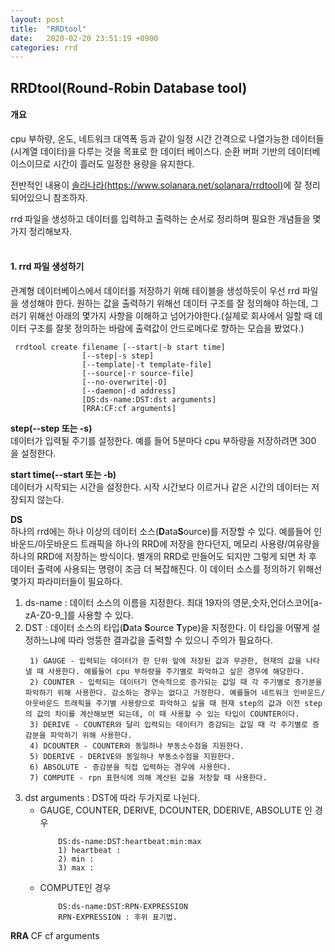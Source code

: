 ```yaml
---
layout: post
title:  "RRDtool"
date:   2020-02-20 23:51:19 +0900
categories: rrd
---
```

## RRDtool(Round-Robin Database tool)

#### 개요
cpu 부하량, 온도, 네트워크 대역폭 등과 같이 일정 시간 간격으로 나열가능한 데이터들(시계열 데이터)을 다루는 것을 목표로 한 데이터 베이스다. 순환 버퍼 기반의 데이터베이스이므로 시간이 흘러도 일정한 용량을 유지한다.

전반적인 내용이 [솔라나라(https://www.solanara.net/solanara/rrdtool)](https://www.solanara.net/solanara/rrdtool)에 잘 정리 되어있으니 참조하자.

rrd 파일을 생성하고 데이터를 입력하고 출력하는 순서로 정리하며 필요한 개념들을 몇가지 정리해보자.
<br/>
<br/>
#### 1. rrd 파일 생성하기

관계형 데이터베이스에서 데이터를 저장하기 위해 테이블을 생성하듯이 우선 rrd 파일을 생성해야 한다.
원하는 값을 출력하기 위해선 데이터 구조를 잘 정의해야 하는데, 그러기 위해선 아래의 몇가지 사항을 이해하고 넘어가야한다.(실제로 회사에서 일할 때 데이터 구조를 잘못 정의하는 바람에 출력값이 안드로메다로 향하는 모습을 봤었다.)

```
 rrdtool create filename [--start|-b start time]
                [--step|-s step]
                [--template|-t template-file]
                [--source|-r source-file]
                [--no-overwrite|-O]
                [--daemon|-d address]
                [DS:ds-name:DST:dst arguments]
                [RRA:CF:cf arguments]
```

**step(--step 또는 -s)**<br>
데이터가 입력될 주기를 설정한다. 예를 들어 5분마다 cpu 부하량을 저장하려면 300 을 설정한다.

**start time(--start 또는 -b)**<br>
데이터가 시작되는 시간을 설정한다. 시작 시간보다 이르거나 같은 시간의 데이터는 저장되지 않는다.

**DS**<br>
하나의 rrd에는 하나 이상의 데이터 소스(**D**ata**S**ource)를 저장할 수 있다. 예를들어 인바운드/아웃바운드 트래픽을 하나의 RRD에 저장을 한다던지, 메모리 사용량/여유량을 하나의 RRD에 저장하는 방식이다. 별개의 RRD로 만들어도 되지만 그렇게 되면 차 후 데이터 출력에 사용되는 명령이 조금 더 복잡해진다. 이 데이터 소스를 정의하기 위해선 몇가지 파라미터들이 필요하다.
   1. ds-name : 데이터 소스의 이름을 지정한다. 최대 19자의 영문,숫자,언더스코어\[a-zA-Z0-9_\]를 사용할 수 있다.
   2. DST : 데이터 소스의 타입(**D**ata **S**ource **T**ype)을 지정한다. 이 타입을 어떻게 설정하느냐에 따라 엉뚱한 결과값을 출력할 수 있으니 주의가 필요하다.
        ```
         1) GAUGE - 입력되는 데이터가 한 단위 앞에 저장된 값과 무관한, 현재의 값을 나타낼 때 사용한다. 예를들어 cpu 부하량을 주기별로 파악하고 싶은 경우에 해당한다.
         2) COUNTER - 입력되는 데이터가 연속적으로 증가되는 값일 때 각 주기별로 증가분을 파악하기 위해 사용한다. 감소하는 경우는 없다고 가정한다. 예를들어 네트워크 인바운드/아웃바운드 트래픽을 주기별 사용량으로 파악하고 싶을 때 현재 step의 값과 이전 step의 값의 차이를 계산해보면 되는데, 이 때 사용할 수 있는 타입이 COUNTER이다.
         3) DERIVE - COUNTER와 달리 입력되는 데이터가 증감되는 값일 때 각 주기별로 증감분을 파악하기 위해 사용한다.
         4) DCOUNTER - COUNTER와 동일하나 부동소수점을 지원한다.
         5) DDERIVE - DERIVE와 동일하나 부동소수점을 지원한다.
         6) ABSOLUTE - 증감분을 직접 입력하는 경우에 사용한다.
         7) COMPUTE - rpn 표현식에 의해 계산된 값을 저장할 때 사용한다.
        ```
   3. dst arguments : DST에 따라 두가지로 나뉜다.
        - GAUGE, COUNTER, DERIVE, DCOUNTER, DDERIVE, ABSOLUTE 인 경우
            ```
                DS:ds-name:DST:heartbeat:min:max
                1) heartbeat : 
                2) min :
                3) max :
            ```
        - COMPUTE인 경우
            ```
                DS:ds-name:DST:RPN-EXPRESSION
                RPN-EXPRESSION : 후위 표기법.
            ```

**RRA**
CF
cf arguments

